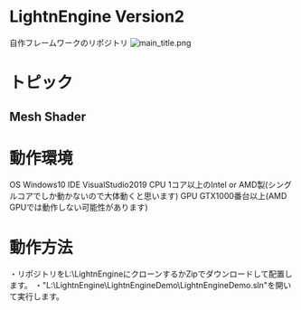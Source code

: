 # LightnEngine Version2
自作フレームワークのリポジトリ
![main_title.png](https://qiita-image-store.s3.ap-northeast-1.amazonaws.com/0/367035/6525df04-9d64-2f89-39c0-e259f2f4e133.png)

# トピック
## Mesh Shader

# 動作環境
OS  Windows10
IDE VisualStudio2019
CPU 1コア以上のIntel or AMD製(シングルコアでしか動かないので大体動くと思います)
GPU GTX1000番台以上(AMD GPUでは動作しない可能性があります)

# 動作方法
・リポジトリをL:\LightnEngineにクローンするかZipでダウンロードして配置します。
・"L:\LightnEngine\LightnEngineDemo\LightnEngineDemo.sln"を開いて実行します。
